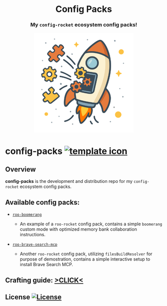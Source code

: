 <div align="center">

# Config Packs

<h3>My <code>config-rocket</code> ecosystem config packs!</h3>
<img src="./branding.svg" alt="Project's branding image" width="320"/>
</div>

# config-packs [![template icon][template-src]][template-href]

## Overview

**config-packs** is the development and distribution repo for my `config-rocket` ecosystem config packs.

## Available config packs:

+ [`roo-boomerang`](./src/assembly/roo-rocket-troops/boomerang/)
  + An example of a `roo-rocket` config pack, contains a simple `boomerang` custom mode with optimized memory bank collaboration instructions.

+ [`roo-brave-search-mcp`](./src/assembly/roo-rocket-troops/brave-search-mcp/)
  + Another `roo-rocket` config pack, utilizing `filesBuildResolver` for purpose of demostration, contains a simple interactive setup to install Brave Search MCP.

## Crafting guide: [>CLICK<](./CRAFTING_GUIDE.md)

## License [![License][license-src]][license-href]

<!-- Badges -->

[template-src]: https://img.shields.io/badge/>📄<-%23f5dfa2.svg?logoColor=white
[template-href]: https://github.com/namesmt/config-packs-template
[npm-version-src]: https://img.shields.io/npm/v/config-packs?labelColor=18181B&color=F0DB4F
[npm-version-href]: https://npmjs.com/package/config-packs
[npm-downloads-src]: https://img.shields.io/npm/dm/config-packs?labelColor=18181B&color=F0DB4F
[npm-downloads-href]: https://npmjs.com/package/config-packs
[codecov-src]: https://img.shields.io/codecov/c/gh/namesmt/config-packs/main?labelColor=18181B&color=F0DB4F
[codecov-href]: https://codecov.io/gh/namesmt/config-packs
[license-src]: https://img.shields.io/github/license/namesmt/config-packs.svg?labelColor=18181B&color=F0DB4F
[license-href]: https://github.com/namesmt/config-packs/blob/main/LICENSE
[bundlejs-src]: https://img.shields.io/bundlejs/size/config-packs?labelColor=18181B&color=F0DB4F
[bundlejs-href]: https://bundlejs.com/?q=config-packs
[jsDocs-src]: https://img.shields.io/badge/Check_out-jsDocs.io---?labelColor=18181B&color=F0DB4F
[jsDocs-href]: https://www.jsdocs.io/package/config-packs
